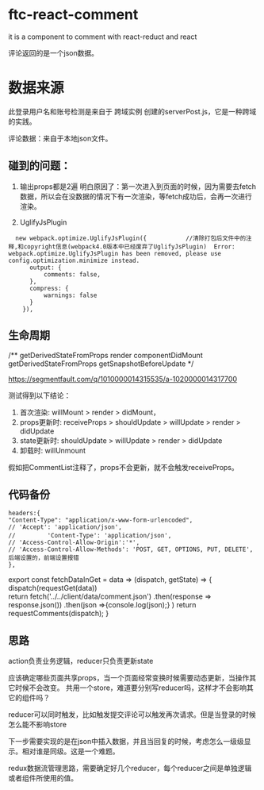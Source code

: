 # ftc-react-comment
it is a component to comment with react-reduct and react

评论返回的是一个json数据。

# 数据来源
此登录用户名和账号检测是来自于 跨域实例 创建的serverPost.js，它是一种跨域的实践。

评论数据：来自于本地json文件。


## 碰到的问题：
1. 输出props都是2遍
明白原因了：第一次进入到页面的时候，因为需要去fetch数据，所以会在没数据的情况下有一次渲染，等fetch成功后，会再一次进行渲染。




2. UglifyJsPlugin
```
  new webpack.optimize.UglifyJsPlugin({           //清除打包后文件中的注释,和copyright信息(webpack4.0版本中已经废弃了UglifyJsPlugin)  Error: webpack.optimize.UglifyJsPlugin has been removed, please use config.optimization.minimize instead.
      output: {
          comments: false,
      },
      compress: {
          warnings: false
      }
    }),
```
## 生命周期
/**
  getDerivedStateFromProps
  render
  componentDidMount
  getDerivedStateFromProps
  getSnapshotBeforeUpdate
 */

 https://segmentfault.com/q/1010000014315535/a-1020000014317700

测试得到以下结论：

1) 首次渲染: willMount > render > didMount， 
2) props更新时: receiveProps > shouldUpdate > willUpdate > render > didUpdate 
3) state更新时: shouldUpdate > willUpdate > render > didUpdate 
3) 卸载时: willUnmount

假如把CommentList注释了，props不会更新，就不会触发receiveProps。

## 代码备份

```
headers:{ 
"Content-Type": "application/x-www-form-urlencoded",
// 'Accept': 'application/json',
//    　　　'Content-Type': 'application/json',
// 'Access-Control-Allow-Origin':'*',
// 'Access-Control-Allow-Methods': 'POST, GET, OPTIONS, PUT, DELETE',后端设置的，前端设置报错
},
```
 export const fetchDataInGet = data => (dispatch, getState)  => {
      dispatch(requestGet(data))  
      return fetch('../../client/data/comment.json')
      .then(response => response.json())
      .then(json =>{console.log(json);} ) 
     return requestComments(dispatch);
 }

 ## 思路
 action负责业务逻辑，reducer只负责更新state

应该确定哪些页面共享props，当一个页面经常变换时候需要动态更新，当操作其它时候不会改变。
共用一个store，难道要分别写reducer吗，这样才不会影响其它的组件吗？

reducer可以同时触发，比如触发提交评论可以触发再次请求。但是当登录的时候怎么能不影响store

下一步需要实现的是在json中插入数据，并且当回复的时候，考虑怎么一级级显示。相对谁是同级。这是一个难题。

redux数据流管理思路，需要确定好几个reducer，每个reducer之间是单独逻辑或者组件所使用的值。